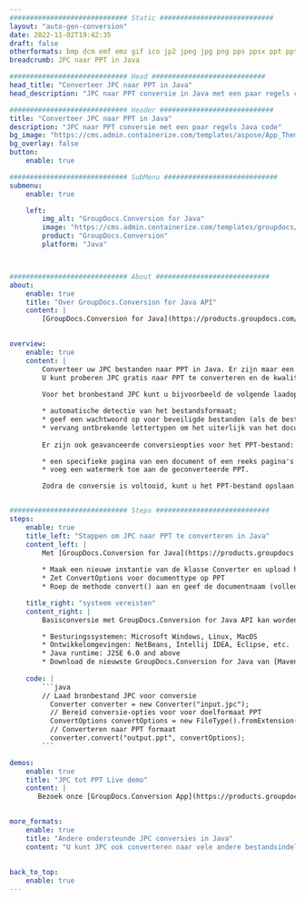 ```yaml
---
############################# Static ############################
layout: "auto-gen-conversion"
date: 2022-11-02T19:42:35
draft: false
otherformats: bmp dcm emf emz gif ico jp2 jpeg jpg png pps ppsx ppt pptx psb psd svg svgz tga tif tiff webp wmf wmz
breadcrumb: JPC naar PPT in Java

############################# Head ############################
head_title: "Converteer JPC naar PPT in Java"
head_description: "JPC naar PPT conversie in Java met een paar regels code. Converteer meer dan 160 bestandsindelingen met de GroupDocs-documentconversie-API voor Java"

############################# Header ############################
title: "Converteer JPC naar PPT in Java"
description: "JPC naar PPT conversie met een paar regels Java code"
bg_image: "https://cms.admin.containerize.com/templates/aspose/App_Themes/V3/images/bg/header1.png"
bg_overlay: false
button:
    enable: true

############################# SubMenu ############################
submenu:
    enable: true

    left:
        img_alt: "GroupDocs.Conversion for Java"
        image: "https://cms.admin.containerize.com/templates/groupdocs/images/product-logos/90x90-noborder/groupdocs-conversion-java.png"
        product: "GroupDocs.Conversion"
        platform: "Java"



############################# About ############################
about:
    enable: true
    title: "Over GroupDocs.Conversion for Java API"
    content: |
        [GroupDocs.Conversion for Java](https://products.groupdocs.com/conversion/java/) is een geavanceerde conversie-API voor bestandsindelingen voor het converteren tussen populaire afbeeldings- en documentindelingen zoals Microsoft Office, OpenDocument, PDF, HTML, e-mail, CAD. en nog veel meer met slechts een paar regels code. De native API detecteert automatisch de formaten van de originele documenten en biedt veel opties voor het aanpassen van de geconverteerde documenten. Naast de functie om informatie uit een document te extraheren, ondersteunt het standaard ook het cachen van de conversieresultaten naar de lokale schijf. Elk type cacheopslag kan echter worden ondersteund door de juiste interfaces te implementeren - Amazon S3, Dropbox, Google Drive, Windows Azure, Reddis of andere.
    

overview:
    enable: true
    content: |
        Converteer uw JPC bestanden naar PPT in Java. Er zijn maar een paar regels Java code nodig op elk platform naar keuze, zoals Windows, Linux, macOS.
        U kunt proberen JPC gratis naar PPT te converteren en de kwaliteit van de conversieresultaten te evalueren. Naast eenvoudige scripts voor bestandsconversie, kunt u meer geavanceerde opties proberen voor het laden van het JPC-bronbestand en het opslaan van de PPT-uitvoer. 
        
        Voor het bronbestand JPC kunt u bijvoorbeeld de volgende laadopties gebruiken:

        * automatische detectie van het bestandsformaat;
        * geef een wachtwoord op voor beveiligde bestanden (als de bestandsindeling dit ondersteunt);
        * vervang ontbrekende lettertypen om het uiterlijk van het document te behouden.
        
        Er zijn ook geavanceerde conversieopties voor het PPT-bestand:

        * een specifieke pagina van een document of een reeks pagina's converteren;
        * voeg een watermerk toe aan de geconverteerde PPT.

        Zodra de conversie is voltooid, kunt u het PPT-bestand opslaan in uw lokale bestandspad of in opslag van derden, zoals FTP, Amazon S3, Google Drive, Dropbox enz. Let op - om JPC te converteren tot PPT, hoeft u geen extra software te installeren, zoals MS Office, Open Office, Adobe Acrobat Reader etc.


############################# Steps ############################
steps:
    enable: true
    title_left: "Stappen om JPC naar PPT te converteren in Java"
    content_left: |
        Met [GroupDocs.Conversion for Java](https://products.groupdocs.com/conversion/java/) kunnen ontwikkelaars het JPC-bestand eenvoudig converteren naar PPT met een paar regels code.
        
        * Maak een nieuwe instantie van de klasse Converter en upload het bestand JPC met het volledige pad
        * Zet ConvertOptions voor documenttype op PPT
        * Roep de methode convert() aan en geef de documentnaam (volledig pad) en formaat (PPT) door als parameter

    title_right: "systeem vereisten"
    content_right: |
        Basisconversie met GroupDocs.Conversion for Java API kan worden gedaan met slechts een paar regels code. Onze API's worden ondersteund op alle belangrijke platforms en besturingssystemen. Voordat u de onderstaande code uitvoert, moet u ervoor zorgen dat de volgende vereisten op uw systeem zijn geïnstalleerd.

        * Besturingssystemen: Microsoft Windows, Linux, MacOS
        * Ontwikkelomgevingen: NetBeans, Intellij IDEA, Eclipse, etc.
        * Java runtime: J2SE 6.0 and above
        * Download de nieuwste GroupDocs.Conversion for Java van [Maven](https://repository.groupdocs.com/webapp/#/artifacts/browse/tree/General/repo/com/groupdocs/groupdocs-conversion)
         
    code: |
        ```java    
        // Laad bronbestand JPC voor conversie
          Converter converter = new Converter("input.jpc");
          // Bereid conversie-opties voor voor doelformaat PPT
          ConvertOptions convertOptions = new FileType().fromExtension("ppt").getConvertOptions();
          // Converteren naar PPT formaat
          converter.convert("output.ppt", convertOptions);
        ```

demos:
    enable: true
    title: "JPC tot PPT Live demo"
    content: |
       Bezoek onze [GroupDocs.Conversion App](https://products.groupdocs.app/conversion/family) website en probeer JPC naar PPT conversie nu. De gratis demo heeft de volgende voordelen:
          

more_formats:
    enable: true
    title: "Andere ondersteunde JPC conversies in Java"
    content: "U kunt JPC ook converteren naar vele andere bestandsindelingen. Zie de lijst hieronder."
       
       
back_to_top:
    enable: true
---
```

